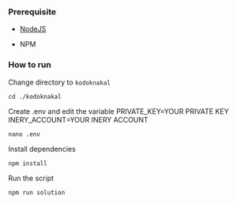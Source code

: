 ### Prerequisite

- [NodeJS](https://nodejs.org/en/)

- NPM



### How to run

Change directory to ```kodoknakal```

```shell
cd ./kodoknakal
```

Create .env and edit the variable
PRIVATE_KEY=YOUR PRIVATE KEY
INERY_ACCOUNT=YOUR INERY ACCOUNT

```shell
nano .env
```

Install dependencies

```shell
npm install
```

Run the script

```
npm run solution
```
